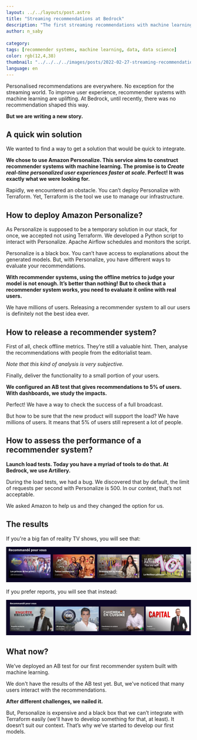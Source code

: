 ```yaml
---
layout: ../../layouts/post.astro
title: "Streaming recommendations at Bedrock"
description: "The first streaming recommendations with machine learning at Bedrock"
author: n_saby

category:
tags: [recommender systems, machine learning, data, data science]
color: rgb(12,4,38)
thumbnail: "../../../../images/posts/2022-02-27-streaming-recommendation/header.png"
language: en
---
```


Personalised recommendations are everywhere. No exception for the streaming world. To improve user experience, recommender systems with machine learning are uplifting.
At Bedrock, until recently, there was no recommendation shaped this way.   

**But we are writing a new story.**

## A quick win solution

We wanted to find a way to get a solution that would be quick to integrate.

**We chose to use Amazon Personalize. This service aims to construct recommender systems with machine learning. The promise is to *Create real-time personalized user experiences faster at scale*. Perfect! It was exactly what we were looking for.**

Rapidly, we encountered an obstacle. You can’t deploy Personalize with Terraform. Yet, Terraform is the tool we use to manage our infrastructure.

## How to deploy Amazon Personalize?

As Personalize is supposed to be a temporary solution in our stack, for once, we accepted not using Terraform. We developed a Python script to interact with Personalize. Apache Airflow schedules and monitors the script.

Personalize is a black box. You can’t have access to explanations about the generated models. But, with Personalize, you have different ways to evaluate your recommendations. 

**With recommender systems, using the offline metrics to judge your model is not enough. It’s better than nothing! But to check that a recommender system works, you need to evaluate it online with real users.** 

We have millions of users. Releasing a recommender system to all our users is definitely not the best idea ever.

## How to release a recommender system?

First of all, check offline metrics. They’re still a valuable hint. Then, analyse the recommendations with people from the editorialist team.

*Note that this kind of analysis is very subjective.*

Finally, deliver the functionality to a small portion of your users.

**We configured an AB test that gives recommendations to 5% of users. With dashboards, we study the impacts.**

Perfect! We have a way to check the success of a full broadcast.

But how to be sure that the new product will support the load? We have millions of users. It means that 5% of users still represent a lot of people.

## How to assess the performance of a recommender system?

**Launch load tests. Today you have a myriad of tools to do that. At Bedrock, we use Artillery.** 

During the load tests, we had a bug. We discovered that by default, the limit of requests per second with Personalize is 500. In our context, that’s not acceptable.

We asked Amazon to help us and they changed the option for us.

## The results

If you're a big fan of reality TV shows, you will see that:

![recommendations of reality TV shows](../../../../images/posts/2022-02-27-streaming-recommendation/tv_reality_show.png)

If you prefer reports, you will see that instead:

![recommendations of reports](../../../../images/posts/2022-02-27-streaming-recommendation/header.png)

## What now?

We’ve deployed an AB test for our first recommender system built with machine learning. 

We don't have the results of the AB test yet. But, we've noticed that many users interact with the recommendations.

**After different challenges, we nailed it.** 

But, Personalize is expensive and a black box that we can’t integrate with Terraform easily (we'll have to develop something for that, at least). It doesn’t suit our context. That’s why we’ve started to develop our first models.
